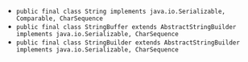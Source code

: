 - <code>public final class String implements java.io.Serializable, Comparable<String>, CharSequence</code>
- <code>public final class StringBuffer extends AbstractStringBuilder implements java.io.Serializable, CharSequence</code>
- <code>public final class StringBuilder extends AbstractStringBuilder implements java.io.Serializable, CharSequence</code>